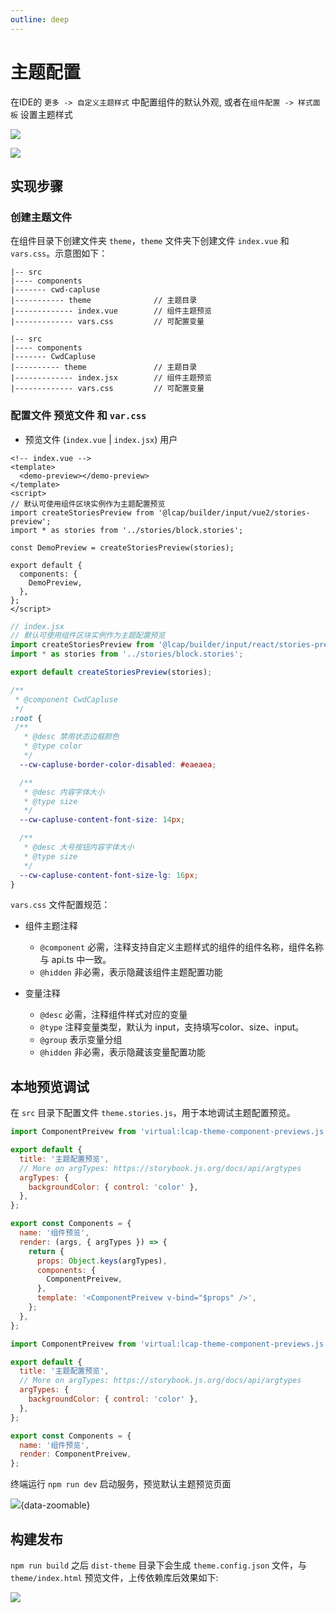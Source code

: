 ```yaml
---
outline: deep
---
```


<script setup>
import { VTCodeGroup, VTCodeGroupTab } from '../../.vitepress/components'
</script>

# 主题配置

在IDE的 `更多 -> 自定义主题样式` 中配置组件的默认外观, 或者在`组件配置 -> 样式面板` 设置主题样式

![](/images/theme1.png)

![](/images/theme2.png)

## 实现步骤

### 创建主题文件
在组件目录下创建文件夹 `theme`，`theme` 文件夹下创建文件 `index.vue` 和 `vars.css`。示意图如下：

<VTCodeGroup>
  <VTCodeGroupTab label="Vue2">

  ```
  |-- src
  |---- components
  |------- cwd-capluse
  |----------- theme              // 主题目录
  |------------- index.vue        // 组件主题预览
  |------------- vars.css         // 可配置变量
  ```

  </VTCodeGroupTab>
  <VTCodeGroupTab label="React">

  ```
  |-- src
  |---- components
  |------- CwdCapluse
  |---------- theme               // 主题目录
  |------------- index.jsx        // 组件主题预览
  |------------- vars.css         // 可配置变量
  ```

  </VTCodeGroupTab>
</VTCodeGroup>

### 配置文件 预览文件 和 `var.css`

* 预览文件 (`index.vue` | `index.jsx`) 用户

<VTCodeGroup>
  <VTCodeGroupTab label="Vue2">

  ```vue
  <!-- index.vue -->
  <template>
    <demo-preview></demo-preview>
  </template>
  <script>
  // 默认可使用组件区块实例作为主题配置预览
  import createStoriesPreview from '@lcap/builder/input/vue2/stories-preview';
  import * as stories from '../stories/block.stories';

  const DemoPreview = createStoriesPreview(stories);

  export default {
    components: {
      DemoPreview,
    },
  };
  </script>
  ```


  </VTCodeGroupTab>
  <VTCodeGroupTab label="React">

  ```typescript
  // index.jsx
  // 默认可使用组件区块实例作为主题配置预览
  import createStoriesPreview from '@lcap/builder/input/react/stories-preview';
  import * as stories from '../stories/block.stories';

  export default createStoriesPreview(stories);
  ```

  </VTCodeGroupTab>
</VTCodeGroup>

```css
/**
 * @component CwdCapluse
 */
:root {
 /**
   * @desc 禁用状态边框颜色
   * @type color
   */
  --cw-capluse-border-color-disabled: #eaeaea;

  /**
   * @desc 内容字体大小
   * @type size
   */
  --cw-capluse-content-font-size: 14px;

  /**
   * @desc 大号按钮内容字体大小
   * @type size
   */
  --cw-capluse-content-font-size-lg: 16px;
}
```

`vars.css` 文件配置规范：

* 组件主题注释
  * `@component` 必需，注释支持自定义主题样式的组件的组件名称，组件名称与 api.ts 中一致。
  * `@hidden` 非必需，表示隐藏该组件主题配置功能

* 变量注释
  * `@desc` 必需，注释组件样式对应的变量
  * `@type` 注释变量类型，默认为 input，支持填写color、size、input。
  * `@group` 表示变量分组
  * `@hidden` 非必需，表示隐藏该变量配置功能

## 本地预览调试

在 `src` 目录下配置文件 `theme.stories.js`，用于本地调试主题配置预览。
<VTCodeGroup>
  <VTCodeGroupTab label="Vue2">

  ```javascript
  import ComponentPreivew from 'virtual:lcap-theme-component-previews.js';

  export default {
    title: '主题配置预览',
    // More on argTypes: https://storybook.js.org/docs/api/argtypes
    argTypes: {
      backgroundColor: { control: 'color' },
    },
  };

  export const Components = {
    name: '组件预览',
    render: (args, { argTypes }) => {
      return {
        props: Object.keys(argTypes),
        components: {
          ComponentPreivew,
        },
        template: '<ComponentPreivew v-bind="$props" />',
      };
    },
  };
  ```

  </VTCodeGroupTab>
  <VTCodeGroupTab label="React">

  ```javascript
  import ComponentPreivew from 'virtual:lcap-theme-component-previews.js';

  export default {
    title: '主题配置预览',
    // More on argTypes: https://storybook.js.org/docs/api/argtypes
    argTypes: {
      backgroundColor: { control: 'color' },
    },
  };

  export const Components = {
    name: '组件预览',
    render: ComponentPreivew,
  };
  ```

  </VTCodeGroupTab>
</VTCodeGroup>

终端运行 `npm run dev` 启动服务，预览默认主题预览页面

![](/images/theme-preview.png){data-zoomable}

## 构建发布

`npm run build` 之后 `dist-theme` 目录下会生成 `theme.config.json` 文件，与 `theme/index.html` 预览文件，上传依赖库后效果如下:

![](/images/theme-result.gif)
